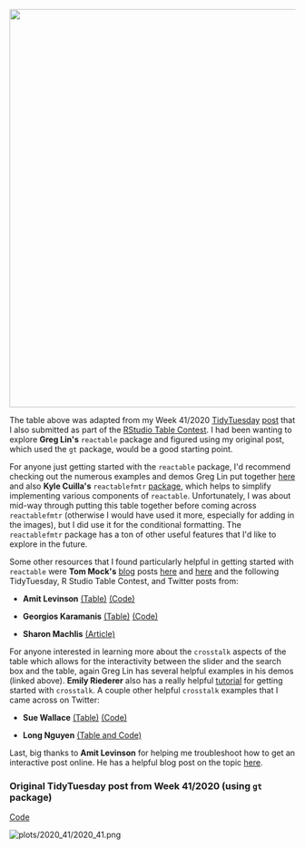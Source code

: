 <p align = "center">
<img src = "http://g.recordit.co/aZGcdFsNET.gif" width = "700">
</p>

The table above was adapted from my Week 41/2020 [TidyTuesday](https://github.com/rfordatascience/tidytuesday) [post](https://github.com/schmid07/TidyTuesday_Weekly_Data_Viz_Challenge/tree/main/plots/2020_41) that I also submitted as part of the [RStudio Table Contest](https://blog.rstudio.com/2020/12/23/winners-of-the-2020-rstudio-table-contest/). I had been wanting to explore **Greg Lin's** `reactable` package and figured using my original post, which used the `gt` package, would be a good starting point.

For anyone just getting started with the `reactable` package, I'd recommend checking out the numerous examples and demos Greg Lin put together [here](https://glin.github.io/reactable/index.html) and also **Kyle Cuilla's** `reactablefmtr` [package](https://kcuilla.github.io/reactablefmtr/index.html), which helps to simplify implementing various components of `reactable`. Unfortunately, I was about mid-way through putting this table together before coming across `reactablefmtr` (otherwise I would have used it more, especially for adding in the images), but I did use it for the conditional formatting. The `reactablefmtr` package has a ton of other useful features that I'd like to explore in the future.

Some other resources that I found particularly helpful in getting started with `reactable` were **Tom Mock's** [blog](https://themockup.blog/) posts [here](https://themockup.blog/posts/2020-05-13-reactable-tables-the-rest-of-the-owl/) and [here](https://themockup.blog/posts/2020-05-29-client-side-interactivity-do-more-with-crosstalk/) and the following TidyTuesday, R Studio Table Contest, and Twitter posts from: 

* **Amit Levinson** [(Table)](https://amitlevinson.github.io/TidyTuesday/2021/week3_tate/tate_art.html) [(Code)](https://github.com/AmitLevinson/TidyTuesday/blob/master/2021/week3_tate/tate_art.Rmd) 

* **Georgios Karamanis** [(Table)](https://github.com/gkaramanis/table-contest) [(Code)](https://github.com/gkaramanis/table-contest/blob/main/table-contest.Rmd)  

* **Sharon Machlis** [(Article)](https://www.infoworld.com/article/3543297/how-to-create-tables-in-r-with-expandable-rows.html)

For anyone interested in learning more about the `crosstalk` aspects of the table which allows for the interactivity between the slider and the search box and the table, again Greg Lin has several helpful examples in his demos (linked above). **Emily Riederer** also has a really helpful [tutorial](https://emilyriederer.netlify.app/post/crosstalk/) for getting started with `crosstalk`. A couple other helpful `crosstalk` examples that I came across on Twitter:

* **Sue Wallace** [(Table)](https://sue-wallace.github.io/fatal-force-with-crosstalk/)
[(Code)](https://github.com/sue-wallace/fatal-force-with-crosstalk/blob/master/01.%20crosstalk.Rmd)   

* **Long Nguyen** [(Table and Code)](https://rpubs.com/long39ng/702061)

Last, big thanks to **Amit Levinson** for helping me troubleshoot how to get an interactive post online. He has a helpful blog post on the topic [here](https://amitlevinson.com/blog/sharing-interactive-charts/).

### Original TidyTuesday post from Week 41/2020 (using `gt` package) 

[Code](https://github.com/schmid07/TidyTuesday_Weekly_Data_Viz_Challenge/blob/main/Code/2020_41_bball.R)

![plots/2020_41/2020_41.png](https://raw.githubusercontent.com/schmid07/TidyTuesday_Weekly_Data_Viz_Challenge/main/plots/2020_41/2020_41.png)